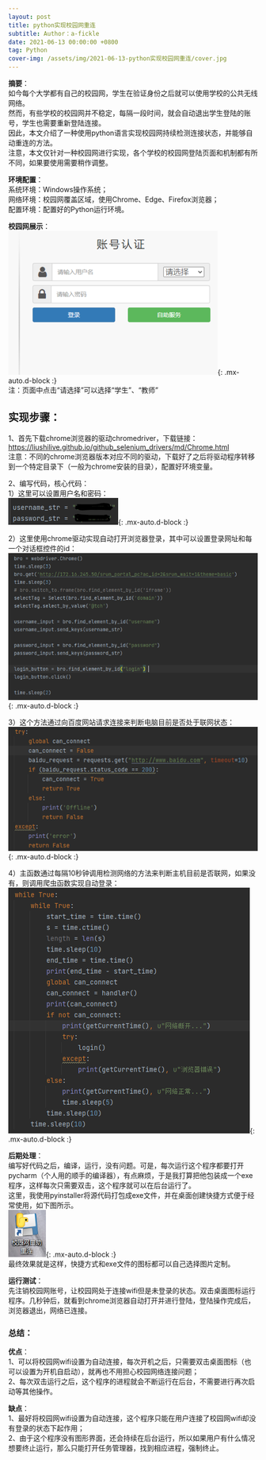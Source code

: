 ```yaml
---
layout: post
title: python实现校园网重连
subtitle: Author：a-fickle
date: 2021-06-13 00:00:00 +0800
tag: Python
cover-img: /assets/img/2021-06-13-python实现校园网重连/cover.jpg
---
```



**摘要**：                 
如今每个大学都有自己的校园网，学生在验证身份之后就可以使用学校的公共无线网络。                   
然而，有些学校的校园网并不稳定，每隔一段时间，就会自动退出学生登陆的账号，学生也需要重新登陆连接。               
因此，本文介绍了一种使用python语言实现校园网持续检测连接状态，并能够自动重连的方法。            
注意，本文仅针对一种校园网进行实现，各个学校的校园网登陆页面和机制都有所不同，如果要使用需要稍作调整。            

**环境配置**：                
系统环境：Windows操作系统；              
网络环境：校园网覆盖区域，使用Chrome、Edge、Firefox浏览器；                        
配置环境：配置好的Python运行环境。                   

**校园网展示**：             
![校园网登陆界面](/assets/img/2021-06-13-python实现校园网重连/0-1.jpg){: .mx-auto.d-block :}          
注：页面中点击“请选择”可以选择“学生”、“教师”                
                 

                 
## 实现步骤：

1、首先下载chrome浏览器的驱动chromedriver，下载链接：https://liushilive.github.io/github_selenium_drivers/md/Chrome.html              
注意：不同的chrome浏览器版本对应不同的驱动，下载好了之后将驱动程序转移到一个特定目录下（一般为chrome安装的目录），配置好环境变量。
            
2、编写代码，核心代码：               
1）这里可以设置用户名和密码：            
![代码片段](/assets/img/2021-06-13-python实现校园网重连/2-1.png){: .mx-auto.d-block :}          

2）这里使用chrome驱动实现自动打开浏览器登录，其中可以设置登录网址和每一个对话框控件的id：         
![代码片段](/assets/img/2021-06-13-python实现校园网重连/2-2.png){: .mx-auto.d-block :}           

3）这个方法通过向百度网站请求连接来判断电脑目前是否处于联网状态：               
![代码片段](/assets/img/2021-06-13-python实现校园网重连/2-3.png){: .mx-auto.d-block :}               

4）主函数通过每隔10秒钟调用检测网络的方法来判断主机目前是否联网，如果没有，则调用爬虫函数实现自动登录：
![代码片段](/assets/img/2021-06-13-python实现校园网重连/2-4.png){: .mx-auto.d-block :}
                     
                      
**后期处理**：               
编写好代码之后，编译，运行，没有问题。可是，每次运行这个程序都要打开pycharm（个人用的顺手的编译器），有点麻烦，于是我打算把他包装成一个exe程序，这样每次只需要双击，这个程序就可以在后台运行了。                                
这里，我使用pyinstaller将源代码打包成exe文件，并在桌面创建快捷方式便于经常使用，如下图所示。                    
![桌面快捷方式](/assets/img/2021-06-13-python实现校园网重连/0-2.png){: .mx-auto.d-block :}             
最终效果就是这样，快捷方式和exe文件的图标都可以自己选择图片定制。                 
            
**运行测试**：          
先注销校园网账号，让校园网处于连接wifi但是未登录的状态。双击桌面图标运行程序。几秒钟后，就看到chrome浏览器自动打开并进行登陆，登陆操作完成后，浏览器退出，网络已连接。                      
       
                    
### 总结：                     
**优点**：                    
1、可以将校园网wifi设置为自动连接，每次开机之后，只需要双击桌面图标（也可以设置为开机自启动），就再也不用担心校园网络连接问题；                      
2、每次双击运行之后，这个程序的进程就会不断运行在后台，不需要进行再次启动等其他操作。                                

**缺点**：                  
1、最好将校园网wifi设置为自动连接，这个程序只能在用户连接了校园网wifi却没有登录的状态下起作用；                   
2、由于这个程序没有图形界面，还会持续在后台运行，所以如果用户有什么情况想要终止运行，那么只能打开任务管理器，找到相应进程，强制终止。                     
                
                
